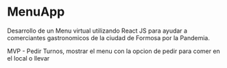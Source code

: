 # MenuApp
Desarrollo de un Menu virtual utilizando React JS para ayudar a comerciantes gastronomicos de la ciudad de Formosa por la Pandemia.

MVP - Pedir Turnos, mostrar el menu con la opcion de pedir para comer en el local o llevar
